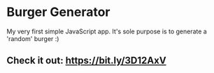 # Burger Generator

My very first simple JavaScript app.
It's sole purpose is to generate a 'random' burger :)

## Check it out: https://bit.ly/3D12AxV

